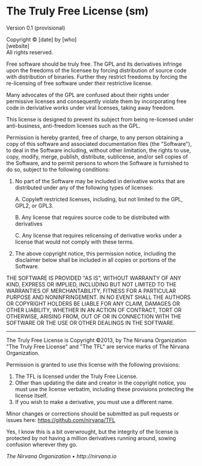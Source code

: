 The Truly Free License (sm)
======================
Version 0.1 (provisional)

Copyright © [date] by [who]   
[website]   
All rights reserved.

Free software should be truly free. The GPL and its derivatives infringe
upon the freedoms of the licensee by forcing distribution of source code
with distribution of binaries. Further they restrict freedoms by forcing the 
re-licensing of free software under their restrictive license. 

Many advocates of the GPL are confused about their rights under 
permissive licenses and consequently violate them by incorporating 
free code in deriviative works under viral licenses, taking away freedom.

This license is designed to prevent its subject from being re-licensed 
under anti-business, anti-freedom licenses such as the GPL.

Permission is hereby granted, free of charge, to any person obtaining
a copy of this software and associated documentation files (the "Software"),
to deal in the Software including, without other limitation, the rights to
use, copy, modify, merge, publish, distribute, sublicense, and/or sell 
copies of the Software, and to permit persons to whom the Software is 
furnished to do so, subject to the following conditions:

1. No part of the Software may be included in derivative works that are 
distributed under any of the following types of licenses:

	A. Copyleft restricted licenses, including, but not limited to the GPL, GPL2, or GPL3. 

	B. Any license that requires source code to be distributed with derivatives

	C. Any license that requires relicensing of derivative works under a license 
		that would not comply with these terms.   

2. The above copyright notice, this permission notice, including the disclaimer
below shall be included in all copies or portions of the Software.


THE SOFTWARE IS PROVIDED "AS IS", WITHOUT WARRANTY OF ANY KIND,
EXPRESS OR IMPLIED, INCLUDING BUT NOT LIMITED TO THE WARRANTIES OF
MERCHANTABILITY, FITNESS FOR A PARTICULAR PURPOSE AND NONINFRINGEMENT.
IN NO EVENT SHALL THE AUTHORS OR COPYRIGHT HOLDERS BE LIABLE FOR ANY
CLAIM, DAMAGES OR OTHER LIABILITY, WHETHER IN AN ACTION OF CONTRACT,
TORT OR OTHERWISE, ARISING FROM, OUT OF OR IN CONNECTION WITH THE
SOFTWARE OR THE USE OR OTHER DEALINGS IN THE SOFTWARE.

------------

The Truly Free License is Copyright ©2013, by The Nirvana Organization    
"The Truly Free License" and "The TFL" are service marks of The Nirvana Organization.

Permission is granted to use this license with the following provisions:   
1. The TFL is licensed under the Truly Free License.   
2. Other than updating the date and creator in the copyright notice, you must
use the license verbatim, including these provisions protecting the license itself.    
3. If you wish to make a derivative, you must use a different name.

Minor changes or corrections should be submitted as pull requests or issues here: 
https://github.com/nirvana/TFL

Yes, I know this is a bit overwrought, but the integrity of the license is protected by
not having a million derivatives running around, sowing confusion wherever they go. 

_The Nirvana Organization • http://nirvana.io_


